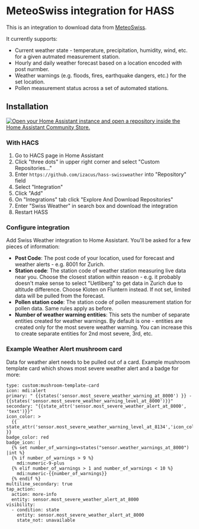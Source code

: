 # MeteoSwiss integration for HASS

This is an integration to download data from [MeteoSwiss](https://www.meteoschweiz.admin.ch/#tab=forecast-map).

It currently supports:
  * Current weather state - temperature, precipitation, humidity, wind, etc. for a given autmated measurement station.
  * Hourly and daily weather forecast based on a location encoded with post nurmber.
  * Weather warnings (e.g. floods, fires, earthquake dangers, etc.) for the set location.
  * Pollen measurement status across a set of automated stations.

## Installation

[![Open your Home Assistant instance and open a repository inside the Home Assistant Community Store.](https://my.home-assistant.io/badges/hacs_repository.svg)](https://my.home-assistant.io/redirect/hacs_repository/?owner=izacus&repository=hass-swissweather&category=integration)

### With HACS

1. Go to HACS page in Home Assistant
2. Click "three dots" in upper right corner and select "Custom Repositories..."
3. Enter `https://github.com/izacus/hass-swissweather` into "Repository" field
4. Select "Integration"
5. Click "Add"
6. On "Integrations" tab click "Explore And Download Repositories"
7. Enter "Swiss Weather" in search box and download the integration
8. Restart HASS

### Configure integration

Add Swiss Weather integration to Home Assistant. You'll be asked for a few pieces of information:

* **Post Code**: The post code of your location, used for forecast and weather alerts - e.g. 8001 for Zurich.
* **Station code**: The station code of weather station measuring live data near you. Choose the closest station within reason - e.g. it probably doesn't make sense to select "Uetliberg" to get data in Zurich due to altitude difference. Choose Kloten on Fluntern instead. If not set, limited data will be pulled from the forecast.
* **Pollen station code**: The station code of pollen measurement station for pollen data. Same rules apply as before.
* **Number of weather warning entities**: This sets the number of separate entities created for weather warnings. By default is one - entities are created only for the most severe weather warning. You can increase this to create separate entities for 2nd most severe, 3rd, etc.

### Example Weather Alert mushroom card

Data for weather alert needs to be pulled out of a card. Example mushroom template card which shows most severe weather alert and a badge for more:

```
type: custom:mushroom-template-card
icon: mdi:alert
primary: " {{states('sensor.most_severe_weather_warning_at_8000') }} - {{states('sensor.most_severe_weather_warning_level_at_8000')}}"
secondary: "{{state_attr('sensor.most_severe_weather_alert_at_8000', 'text')}}"
icon_color: >
  {{ state_attr('sensor.most_severe_weather_warning_level_at_8134','icon_color') }}
badge_color: red
badge_icon: |
  {% set number_of_warnings=states("sensor.weather_warnings_at_8000") |int %}
  {% if number_of_warnings > 9 %}
    mdi:numeric-9-plus
  {% elif number_of_warnings > 1 and number_of_warnings < 10 %}
    mdi:numeric-{{number_of_warnings}}
  {% endif %}
multiline_secondary: true
tap_action:
  action: more-info
  entity: sensor.most_severe_weather_alert_at_8000
visibility:
  - condition: state
    entity: sensor.most_severe_weather_alert_at_8000
    state_not: unavailable 
```
